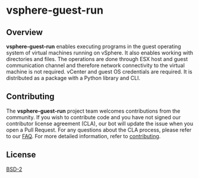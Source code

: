 
# vsphere-guest-run

## Overview

**vsphere-guest-run** enables executing programs in the guest operating system of virtual machines running on vSphere. It also enables working with directories and files. The operations are done through ESX host and guest communication channel and therefore network connectivity to the virtual machine is not required. vCenter and guest OS credentials are required. It is distributed as a package with a Python library and CLI.

## Contributing

The **vsphere-guest-run** project team welcomes contributions from the community. If you wish to contribute code and you have not
signed our contributor license agreement (CLA), our bot will update the issue when you open a Pull Request. For any
questions about the CLA process, please refer to our [FAQ](https://cla.vmware.com/faq). For more detailed information,
refer to [contributing](CONTRIBUTING.md).

## License

[BSD-2](LICENSE.txt)
